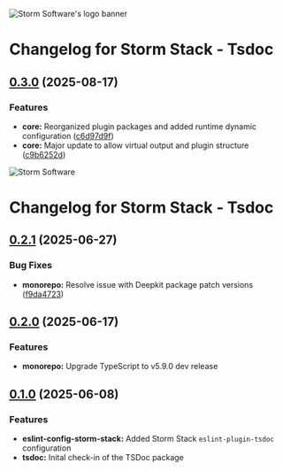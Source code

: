 ![Storm Software's logo banner](https://public.storm-cdn.com/brand-banner.png)

# Changelog for Storm Stack - Tsdoc

## [0.3.0](https://github.com/storm-software/storm-stack/releases/tag/tsdoc%400.3.0) (2025-08-17)

### Features

- **core:** Reorganized plugin packages and added runtime dynamic configuration
  ([c6d97d9f](https://github.com/storm-software/storm-stack/commit/c6d97d9f))
- **core:** Major update to allow virtual output and plugin structure
  ([c9b6252d](https://github.com/storm-software/storm-stack/commit/c9b6252d))

![Storm Software](https://public.storm-cdn.com/brand-banner.png)

# Changelog for Storm Stack - Tsdoc

## [0.2.1](https://github.com/storm-software/storm-stack/releases/tag/tsdoc%400.2.1) (2025-06-27)

### Bug Fixes

- **monorepo:** Resolve issue with Deepkit package patch versions
  ([f9da4723](https://github.com/storm-software/storm-stack/commit/f9da4723))

## [0.2.0](https://github.com/storm-software/storm-stack/releases/tag/tsdoc%400.2.0) (2025-06-17)

### Features

- **monorepo:** Upgrade TypeScript to v5.9.0 dev release

## [0.1.0](https://github.com/storm-software/storm-stack/releases/tag/tsdoc%400.1.0) (2025-06-08)

### Features

- **eslint-config-storm-stack:** Added Storm Stack `eslint-plugin-tsdoc`
  configuration
- **tsdoc:** Inital check-in of the TSDoc package
